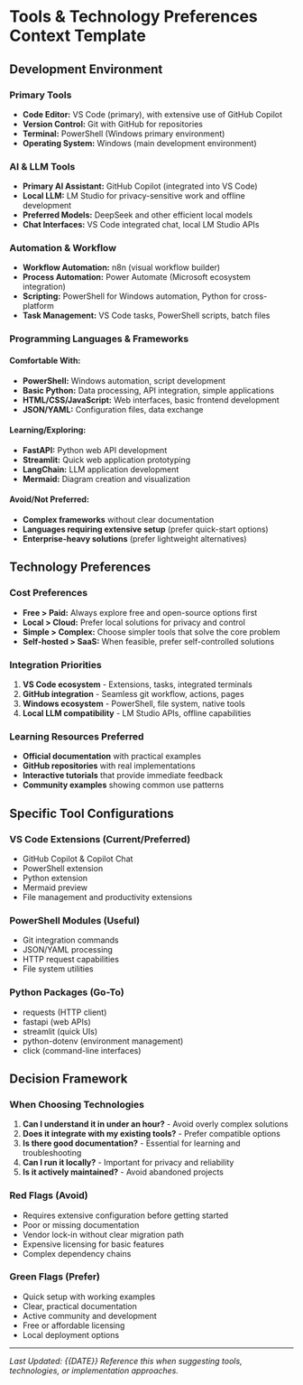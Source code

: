 # Tools & Technology Preferences Context Template

## Development Environment

### Primary Tools
- **Code Editor:** VS Code (primary), with extensive use of GitHub Copilot
- **Version Control:** Git with GitHub for repositories
- **Terminal:** PowerShell (Windows primary environment)
- **Operating System:** Windows (main development environment)

### AI & LLM Tools
- **Primary AI Assistant:** GitHub Copilot (integrated into VS Code)
- **Local LLM:** LM Studio for privacy-sensitive work and offline development
- **Preferred Models:** DeepSeek and other efficient local models
- **Chat Interfaces:** VS Code integrated chat, local LM Studio APIs

### Automation & Workflow
- **Workflow Automation:** n8n (visual workflow builder)
- **Process Automation:** Power Automate (Microsoft ecosystem integration)
- **Scripting:** PowerShell for Windows automation, Python for cross-platform
- **Task Management:** VS Code tasks, PowerShell scripts, batch files

### Programming Languages & Frameworks

#### Comfortable With:
- **PowerShell:** Windows automation, script development
- **Basic Python:** Data processing, API integration, simple applications
- **HTML/CSS/JavaScript:** Web interfaces, basic frontend development
- **JSON/YAML:** Configuration files, data exchange

#### Learning/Exploring:
- **FastAPI:** Python web API development
- **Streamlit:** Quick web application prototyping
- **LangChain:** LLM application development
- **Mermaid:** Diagram creation and visualization

#### Avoid/Not Preferred:
- **Complex frameworks** without clear documentation
- **Languages requiring extensive setup** (prefer quick-start options)
- **Enterprise-heavy solutions** (prefer lightweight alternatives)

## Technology Preferences

### Cost Preferences
- **Free > Paid:** Always explore free and open-source options first
- **Local > Cloud:** Prefer local solutions for privacy and control
- **Simple > Complex:** Choose simpler tools that solve the core problem
- **Self-hosted > SaaS:** When feasible, prefer self-controlled solutions

### Integration Priorities
1. **VS Code ecosystem** - Extensions, tasks, integrated terminals
2. **GitHub integration** - Seamless git workflow, actions, pages
3. **Windows ecosystem** - PowerShell, file system, native tools
4. **Local LLM compatibility** - LM Studio APIs, offline capabilities

### Learning Resources Preferred
- **Official documentation** with practical examples
- **GitHub repositories** with real implementations
- **Interactive tutorials** that provide immediate feedback
- **Community examples** showing common use patterns

## Specific Tool Configurations

### VS Code Extensions (Current/Preferred)
- GitHub Copilot & Copilot Chat
- PowerShell extension
- Python extension
- Mermaid preview
- File management and productivity extensions

### PowerShell Modules (Useful)
- Git integration commands
- JSON/YAML processing
- HTTP request capabilities
- File system utilities

### Python Packages (Go-To)
- requests (HTTP client)
- fastapi (web APIs)
- streamlit (quick UIs)
- python-dotenv (environment management)
- click (command-line interfaces)

## Decision Framework

### When Choosing Technologies
1. **Can I understand it in under an hour?** - Avoid overly complex solutions
2. **Does it integrate with my existing tools?** - Prefer compatible options
3. **Is there good documentation?** - Essential for learning and troubleshooting
4. **Can I run it locally?** - Important for privacy and reliability
5. **Is it actively maintained?** - Avoid abandoned projects

### Red Flags (Avoid)
- Requires extensive configuration before getting started
- Poor or missing documentation
- Vendor lock-in without clear migration path
- Expensive licensing for basic features
- Complex dependency chains

### Green Flags (Prefer)
- Quick setup with working examples
- Clear, practical documentation
- Active community and development
- Free or affordable licensing
- Local deployment options

---

*Last Updated: {{DATE}}*
*Reference this when suggesting tools, technologies, or implementation approaches.*
